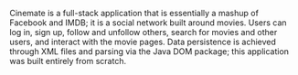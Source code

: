 Cinemate is a full-stack application that is essentially a mashup of Facebook and IMDB; it is a social network built around movies.
Users can log in, sign up, follow and unfollow others, search for movies and other users, and interact with the movie pages.
Data persistence is achieved through XML files and parsing via the Java DOM package; this application was built entirely from scratch.
